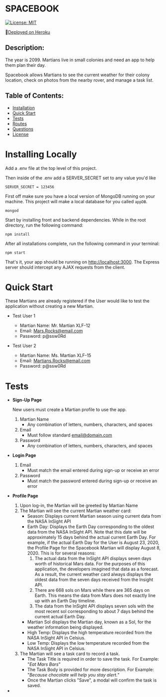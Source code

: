 # SPACEBOOK
[![License: MIT](https://img.shields.io/badge/License-MIT-yellow.svg)](https://opensource.org/licenses/MIT)

🚀[Deployed on Heroku](https://spacebook-mars.herokuapp.com/)

## Description:  
 The year is 2099. Martians live in small colonies and need an app to help them plan their day. 
 
 Spacebook allows Martians to see the current weather for their colony location, check on photos from the nearby rover, and manage a task list. 

    
## Table of Contents:
* [Installation](#installing-locally)
* [Quick Start](#quick-start)
* [Tests](#tests)
* [Routes](/routes.md)
* [Questions](#questions)
* [License](#license-info)

# Installing Locally

Add a .env file at the top level of this project.

Then inside of the .env add a SERVER_SECRET set to any value you'd like

```
SERVER_SECRET = 123456
```

First off make sure you have a local version of MongoDB running on your machine. This project will make a local database for you called `appDB`.

```
mongod
```

Start by installing front and backend dependencies. While in the root directory, run the following command:

```
npm install
```

After all installations complete, run the following command in your terminal:

```
npm start
```

That's it, your app should be running on <http://localhost:3000>. The Express server should intercept any AJAX requests from the client.

# Quick Start
These Martians are already registered if the User would like to test the application without creating a new Martian. 

* Test User 1

    * Martian Name: Mr. Martian XLF-12
    * Email: Mars.Rocks@email.com
    * Password: p@ssw0Rd

* Test User 2

    * Martian Name: Ms. Martian XLF-15
    * Email: Martians.Rocks@email.com
    * Password: p@ssw0Rd

# Tests
* **Sign-Up Page** 

    New users must create a Martian profile to use the app. 
    1. Martian Name
        * Any combination of letters, numbers, characters, and spaces
    2. Email 
        * Must follow standard email@domain.com
    3. Password 
        * Any combination of letters, numbers, characters, and spaces
* **Login Page**
    1. Email 
        * Must match the email entered during sign-up or receive an error
    2. Password
        * Must match the password entered during sign-up or receive an error
* **Profile Page**
    1. Upon log-in, the Martian will be greeted by Martian Name
    2. The Martian will see the current Martian weather card:
        * Season: Displays current Martian season using current data from the NASA InSight API
        * Earth Day: Displays the Earth Day corresponding to the oldest data from the NASA InSight API. Note that this date will be approximately 15 days behind the actual current Earth Day. For example, if the actual Earth Day for the User is August 23, 2020, the Profile Page for the Spacebook Martian will display August 8, 2020. This is for several reasons:
            1. The actual data from the InSight API displays seven days worth of historical Mars data. For the purposes of this application, the developers imagined that data as a forecast. As a result, the current weather card always displays the oldest data from the seven days received from the Insight API. 
            2. There are 668 sols on Mars while there are 365 days on Earth. This means the data from Mars does not exactly line up with an Earth Day timeline. 
            3. The data from the InSight API displays seven sols with the most recent sol corresponding to about 7 days behind the current actual Earth Day. 
        * Martian Sol displays the Martian day, known as a Sol, for the weather information being displayed. 
        * High Temp: Displays the high temperature recorded from the NASA InSight API in Celsius. 
        * Low Temp: Displays the low temperature recorded from the NASA InSight API in Celsius. 
    3. The Martian will see a task card to record a task. 
        * The Task Title is required in order to save the task. For Example: "*Eat Mars Bars*"
        * The Task Body is provided for more description. For Example: "*Because chocolate will help you stay alert.*"
        * Once the Martian clicks "Save", a modal will confirm the task is saved.
*